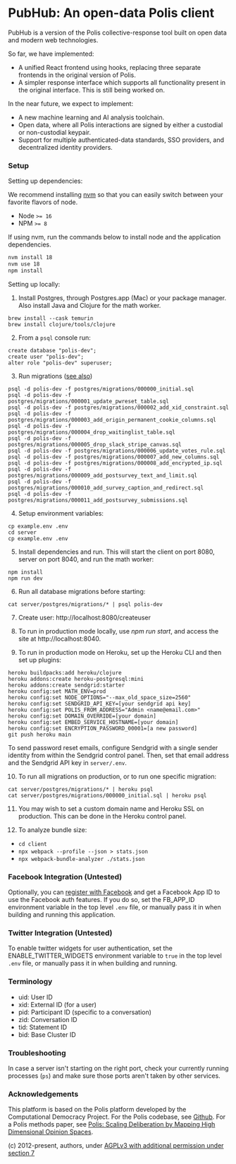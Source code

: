 # PubHub: An open-data Polis client

PubHub is a version of the Polis collective-response tool built on
open data and modern web technologies.

So far, we have implemented:

- A unified React frontend using hooks, replacing three separate
  frontends in the original version of Polis.
- A simpler response interface which supports all functionality
  present in the original interface. This is still being worked on.

In the near future, we expect to implement:

- A new machine learning and AI analysis toolchain.
- Open data, where all Polis interactions are signed by either
  a custodial or non-custodial keypair.
- Support for multiple authenticated-data standards, SSO providers,
  and decentralized identity providers.

### Setup

Setting up dependencies:

We recommend installing [nvm](https://github.com/creationix/nvm) so
that you can easily switch between your favorite flavors of node.

* Node `>= 16`
* NPM `>= 8`

If using nvm, run the commands below to install node and the application dependencies.

```sh
nvm install 18
nvm use 18
npm install
```

Setting up locally:

1. Install Postgres, through Postgres.app (Mac) or your package manager. Also install Java and Clojure for the math worker.

```
brew install --cask temurin
brew install clojure/tools/clojure
```

2. From a `psql` console run:

```
create database "polis-dev";
create user "polis-dev";
alter role "polis-dev" superuser;
```

3. Run migrations ([️see also](docs/migrations.md))

```
psql -d polis-dev -f postgres/migrations/000000_initial.sql
psql -d polis-dev -f postgres/migrations/000001_update_pwreset_table.sql
psql -d polis-dev -f postgres/migrations/000002_add_xid_constraint.sql
psql -d polis-dev -f postgres/migrations/000003_add_origin_permanent_cookie_columns.sql
psql -d polis-dev -f postgres/migrations/000004_drop_waitinglist_table.sql
psql -d polis-dev -f postgres/migrations/000005_drop_slack_stripe_canvas.sql
psql -d polis-dev -f postgres/migrations/000006_update_votes_rule.sql
psql -d polis-dev -f postgres/migrations/000007_add_new_columns.sql
psql -d polis-dev -f postgres/migrations/000008_add_encrypted_ip.sql
psql -d polis-dev -f postgres/migrations/000009_add_postsurvey_text_and_limit.sql
psql -d polis-dev -f postgres/migrations/000010_add_survey_caption_and_redirect.sql
psql -d polis-dev -f postgres/migrations/000011_add_postsurvey_submissions.sql
```

4. Setup environment variables:

```
cp example.env .env
cd server
cp example.env .env
```

5. Install dependencies and run. This will start the client on port 8080, server on port 8040, and run the math worker:

```
npm install
npm run dev
```

6. Run all database migrations before starting:

```
cat server/postgres/migrations/* | psql polis-dev
```

7. Create user: http://localhost:8080/createuser

8. To run in production mode locally, use *npm run start*, and access the site at http://localhost:8040.

9. To run in production mode on Heroku, set up the Heroku CLI and then set up plugins:

```
heroku buildpacks:add heroku/clojure
heroku addons:create heroku-postgresql:mini
heroku addons:create sendgrid:starter
heroku config:set MATH_ENV=prod
heroku config:set NODE_OPTIONS="--max_old_space_size=2560"
heroku config:set SENDGRID_API_KEY=[your sendgrid api key]
heroku config:set POLIS_FROM_ADDRESS="Admin <name@email.com>"
heroku config:set DOMAIN_OVERRIDE=[your domain]
heroku config:set EMBED_SERVICE_HOSTNAME=[your domain]
heroku config:set ENCRYPTION_PASSWORD_00001=[a new password]
git push heroku main
```

To send password reset emails, configure Sendgrid with a single sender identity
from within the Sendgrid control panel. Then, set that email address and the
Sendgrid API key in `server/.env`.

10. To run all migrations on production, or to run one specific migration:

```
cat server/postgres/migrations/* | heroku psql
cat server/postgres/migrations/000000_initial.sql | heroku psql
```

11. You may wish to set a custom domain name and Heroku SSL on
production. This can be done in the Heroku control panel.

12. To analyze bundle size:
- `cd client`
- `npx webpack --profile --json > stats.json`
- `npx webpack-bundle-analyzer ./stats.json`

### Facebook Integration (Untested)

Optionally, you can [register with
Facebook](https://developers.facebook.com/docs/development) and get a
Facebook App ID to use the Facebook auth features. If you do so, set
the FB_APP_ID environment variable in the top level `.env` file, or
manually pass it in when building and running this application.

### Twitter Integration (Untested)

To enable twitter widgets for user authentication, set the
ENABLE_TWITTER_WIDGETS environment variable to `true` in the top level
`.env` file, or manually pass it in when building and running.

### Terminology

- uid: User ID
- xid: External ID (for a user)
- pid: Participant ID (specific to a conversation)
- zid: Conversation ID
- tid: Statement ID
- bid: Base Cluster ID

### Troubleshooting

In case a server isn't starting on the right port, check your
currently running processes (`ps`) and make sure those ports
aren't taken by other services.

### Acknowledgements

This platform is based on the Polis platform developed by the
Computational Democracy Project. For the Polis codebase, see
[Github](https://github.com/compdemocracy/polis). For a Polis
methods paper, see [Polis: Scaling Deliberation by Mapping High
Dimensional Opinion
Spaces](https://www.e-revistes.uji.es/index.php/recerca/article/view/5516/6558).

(c) 2012-present, authors, under [AGPLv3 with additional permission under section 7](/LICENSE)
